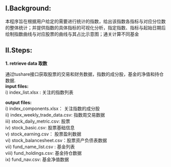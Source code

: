 ## I.Background:

本程序旨在根据用户给定的需要进行统计的指数，给出该指数各指标与对应分位数的整体统计；并提供指数的具体指标的可视化分析，指定指数、指标与起始日期后绘制指数曲线与对应股票的曲线与其占比示意图；通关计算不同基金


## II.Steps:
**1. retrieve data 取数**

   通过tushare接口获取股票的交易和财务数据，指数的成分股，基金的净值和持仓数据.  
  **input files:**  
  i) index_list.xlsx : 关注的指数列表  

  **output files:**  
  i) index_components.xlsx： 关注指数的成分股  
  ii) index_weekly_trade_data.csv: 指数周交易数据  
  iii) stock_daily_metric.csv: 股票  
  iv) stock_basic.csv: 股票基础信息  
  v) stock_earning.csv： 股票盈利数据  
  vi) stock_balancesheet.csv：股票资产负债表数据  
  vii) fund_name_list.csv : 基金列表  
  viii) fund_holdings.csv: 基金持仓数据  
  ix) fund_nav.csv: 基金净值数据  
